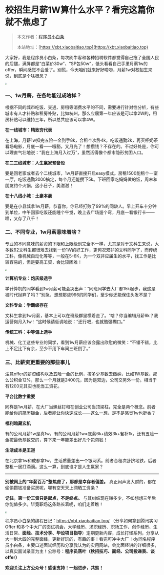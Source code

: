 # 校招生月薪1W算什么水平？看完这篇你就不焦虑了

> 本文作者：[程序员小白条](https://github.com/luoye6)
>
> 本站地址：[https://xbt.xiaobaitiao.top](https://xbt.xiaobaitiao.top)

大家好，我是程序员小白条，每次刷牛客和各种招聘软件都觉得自己拖了全国人民的后腿，满屏都是“白菜价30w”、“SP包50w”，低头看看自己手里月薪1w的offer，瞬间感觉不会爱了。别慌，今天咱们就来好好唠唠，月薪1w对校招生来说，到底是个啥概念？

<img src="https://pic.yupi.icu/5563/202510301923647.png" style="zoom: 33%;" />

### 一、1w月薪，在各地能过成啥样？

根据不同的城市吃饭、交通、房租等消费水平的不同，需要进行针对性分析，有些城市有人才补贴和租房补贴，比如杭州，那么应届第一年应该是可以拿2W的，租房补贴可以维持三年，所以总共应该可以拿4W。

**在一线城市：精致穷代表**

在上海，月薪1w扣完五险一金到手8k，合租个次卧4k，吃饭通勤2k，再买杯奶茶看场电影，月底一看——哦豁，又月光了！想攒钱？不存在的。不过好处是，你可以理直气壮地说：“我在上海月入过万”，虽然活得像个都市隐形贫困人口。

**在二三线城市：人生赢家预备役**

要是回老家或者去个二线城市，1w月薪直接开启easy模式。房租1500能租个一室一厅，吃饭通勤2000搞定，每个月还能攒下5k。下班回家吃妈妈做的饭，周末和朋友约个火锅，这小日子，美滋滋！

**在十八线小城：土豪本豪**

要是在小县城拿1w月薪，恭喜你，你已经打败了99%的同龄人。早上开车十分钟到单位，中午回家吃饭还能睡个午觉，晚上去广场遛个弯，月底一看银行卡——嚯，又存了八千！

### 二、不同专业，1w月薪意味着啥？

专业的不同意味的薪资的下限和上限级别完全不一样，尤其是对于文科生来说，大多数92文科生都很难去找到一份1W的好工作，更何况双非的文科同学了，而传统工科，像机械自动化等等，一般在5-6K，为一个双非应届生的水平，找工作是比较容易的，但是要高工资，会比较困难！

<img src="https://pic.yupi.icu/5563/202510301928427.png" style="zoom: 33%;" />

**计算机专业：炮灰级选手**

学计算机的同学看到1w月薪可能会哭出声：“同班同学去大厂都15k起步，我这是被时代抛弃了吗？”别急，想想那些996的同学们，至少你还能保住头发不是？

**文科专业：学霸级存在**

文科生拿到1w月薪，基本上可以在班级群里横着走了。“啥？你当编辑月薪6k？我运营岗月入1w！”这时候请低调地说：“还行吧，也就勉强糊口。”

**传统工科：中等偏上选手**

机械、化工这些专业的同学，看到1w月薪应该会露出欣慰的微笑：“不错不错，比上不足比下有余，至少不用下车间三班倒了。”

### 三、比薪资更重要的那些事儿

注意offer的薪资结构以及五险一金的比例，按多少基数去缴纳，比如1W基数，那么公积金12%，那么一个月就是2400元，因为是双边，公司交另外一份。相当于有1200元其实也能当工资花。

**平台比数字重要**

同样是1w月薪，在大厂当螺丝钉和在创业公司当顶梁柱，完全是两个概念。前者能给你的简历镀金，后者能让你快速成长——这么一想，是不是感觉1w也挺香？

**福利暗藏玄机**

有的公司月薪1w是真1w，有的公司月薪1w=底薪6k+绩效3k+餐补1k。还有五险一金按最低基数交的，算下来一年能差出好几个包包钱！

**生活成本是王道**

在北京拿1w和成都拿1w，生活质量差出一个银河系。前者合租次卧挤地铁，后者整租一居打滴滴。这么一算，到底谁才是人生赢家？

------

**别被网上的“年薪百万”整焦虑了，那都是幸存者偏差。**
真正闷声发大财的，都在偷偷攒钱准备买房呢，哪有空天天上网晒工资条？

**记住，第一份工资只是起点，不是终点。**
与其纠结现在赚多少，不如想想三年后你能值多少。毕竟职场这条路长着呢，咱们走着瞧！

<img src="https://pic.yupi.icu/5563/202510301930529.png" style="zoom:33%;" />

程序员小白条的编程日记：https://xbt.xiaobaitiao.top/ （分享如何拿到腾讯实习 Offer 和多个中大厂的面试机会，大学经历、求职经历、职场工作、创作经历、生活日常、**面经、技术分享、毕设项目指导**）定期更新内容，成长打怪系列，分享从大一到大四的完整面经，更新好玩的，有趣的事！看完可冲中大厂！dy同名程序员小白条，主要口述面试经历和分享我认为的实用网站，会比面经讲的详细很多，以真实面试录音为主！公粽号：**程序员落叶（秋招技巧、面经、公司投递表、谈offer）**

**欢迎关注上方公众号！感谢支持！一起进步，共勉！**